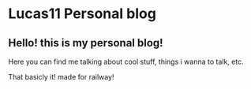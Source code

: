 # Lucas11 Personal blog

## Hello! this is my personal blog!

Here you can find me talking about cool stuff, things i wanna to talk, etc.

That basicly it! made for railway!
